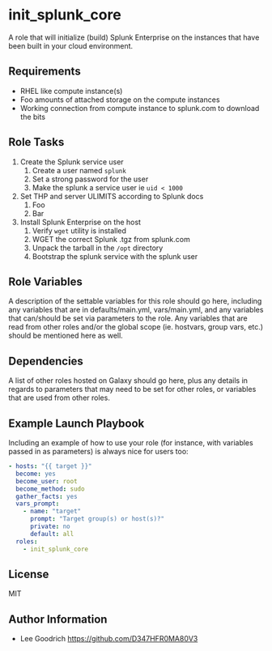 init_splunk_core
================

A role that will initialize (build) Splunk Enterprise on the instances that have
been built in your cloud environment.

Requirements
------------

- RHEL like compute instance(s)
- Foo amounts of attached storage on the compute instances
- Working connection from compute instance to splunk.com to download the bits

Role Tasks
----------

1. Create the Splunk service user
    1. Create a user named `splunk`
    2. Set a strong password for the user
    3. Make the splunk a service user ie `uid < 1000`
2. Set THP and server ULIMITS according to Splunk docs
    1. Foo
    2. Bar
3. Install Splunk Enterprise on the host
    1. Verify `wget` utility is installed
    2. WGET the correct Splunk .tgz from splunk.com
    3. Unpack the tarball in the `/opt` directory
    4. Bootstrap the splunk service with the splunk user

Role Variables
--------------

A description of the settable variables for this role should go here, including any variables that are in defaults/main.yml, vars/main.yml, and any variables that can/should be set via parameters to the role. Any variables that are read from other roles and/or the global scope (ie. hostvars, group vars, etc.) should be mentioned here as well.

Dependencies
------------

A list of other roles hosted on Galaxy should go here, plus any details in regards to parameters that may need to be set for other roles, or variables that are used from other roles.

Example Launch Playbook
-----------------------

Including an example of how to use your role (for instance, with variables passed in as parameters) is always nice for users too:

```yaml
- hosts: "{{ target }}"
  become: yes
  become_user: root
  become_method: sudo
  gather_facts: yes
  vars_prompt:
    - name: "target"
      prompt: "Target group(s) or host(s)?"
      private: no
      default: all
  roles:
    - init_splunk_core
```

License
-------

MIT

Author Information
------------------

- Lee Goodrich https://github.com/D347HFR0MA80V3
